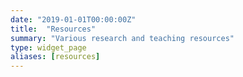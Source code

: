 ```yaml
---
date: "2019-01-01T00:00:00Z"
title:  "Resources"
summary: "Various research and teaching resources"
type: widget_page
aliases: [resources]
---
```

